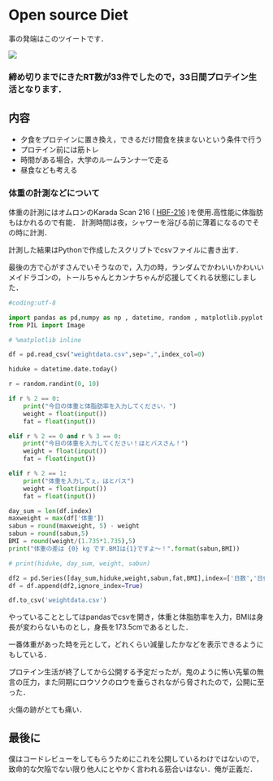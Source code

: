 # Open source Diet

事の発端はこのツイートです．

![](https://i.imgur.com/fpVTKEb.png)

### 締め切りまでにきたRT数が33件でしたので，33日間プロテイン生活となります．

## 内容

- 夕食をプロテインに置き換え，できるだけ間食を挟まないという条件で行う
- プロテイン前には筋トレ
- 時間がある場合，大学のルームランナーで走る
- 昼食なども考える

### 体重の計測などについて
体重の計測にはオムロンのKarada Scan 216 ( [HBF-216](http://kakaku.com/item/K0000506312/) )を使用.高性能に体脂肪もはかれるので有能． 計測時間は夜，シャワーを浴びる前に薄着になるのでその時に計測．

計測した結果はPythonで作成したスクリプトでcsvファイルに書き出す．

最後の方で心がすさんでいそうなので，入力の時，ランダムでかわいいかわいいメイドラゴンの，トールちゃんとカンナちゃんが応援してくれる状態にしました．

```weight.py
#coding:utf-8

import pandas as pd,numpy as np , datetime, random , matplotlib.pyplot as plt
from PIL import Image

# %matplotlib inline

df = pd.read_csv("weightdata.csv",sep=",",index_col=0)

hiduke = datetime.date.today()

r = random.randint(0, 10)

if r % 2 == 0:
    print("今日の体重と体脂肪率を入力してください．")
    weight = float(input())
    fat = float(input())

elif r % 2 == 0 and r % 3 == 0:
    print("今日の体重を入力してください！はとバスさん！")
    weight = float(input())
    fat = float(input())

elif r % 2 == 1:
    print("体重を入力してぇ，はとバス")
    weight = float(input())
    fat = float(input())

day_sum = len(df.index)
maxweight = max(df['体重'])
sabun = round(maxweight, 5) - weight
sabun = round(sabun,5)
BMI = round(weight/(1.735*1.735),5)
print("体重の差は {0} kg です.BMIは{1}ですよ〜！".format(sabun,BMI))

# print(hiduke, day_sum, weight, sabun)

df2 = pd.Series([day_sum,hiduke,weight,sabun,fat,BMI],index=['日数','日付','体重','差分','体脂肪率','BMI'])
df = df.append(df2,ignore_index=True)

df.to_csv('weightdata.csv')
```

やっていることとしてはpandasでcsvを開き，体重と体脂肪率を入力，BMIは身長が変わらないものとし，身長を173.5cmであるとした． 

一番体重があった時を元として，どれくらい減量したかなどを表示できるようにもしている．

プロテイン生活が終了してから公開する予定だったが，鬼のように怖い先輩の無言の圧力，また同期にロウソクのロウを垂らされながら脅されたので，公開に至った．

火傷の跡がとても痛い．

## 最後に

僕はコードレビューをしてもらうためにこれを公開しているわけではないので，致命的な欠陥でない限り他人にとやかく言われる筋合いはない．俺が正義だ．